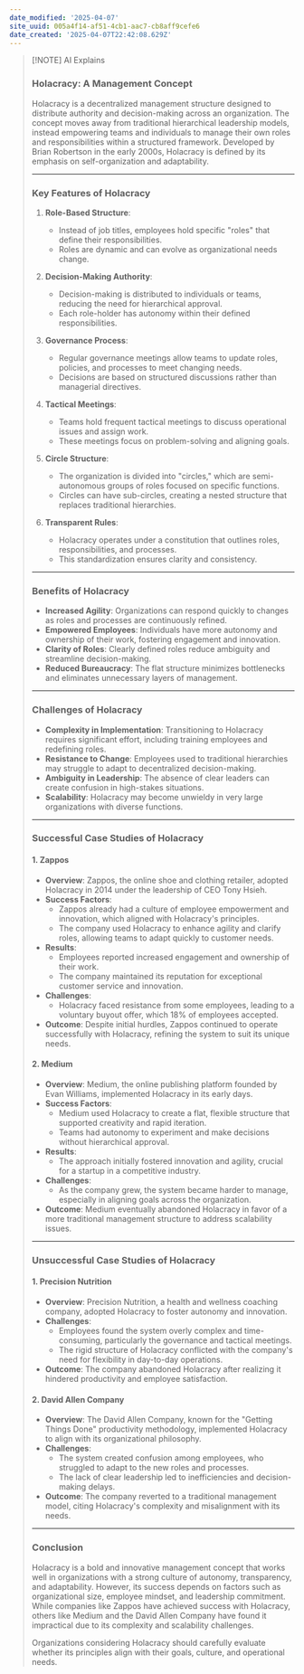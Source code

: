 ```yaml
---
date_modified: '2025-04-07'
site_uuid: 005a4f14-af51-4cb1-aac7-cb8aff9cefe6
date_created: '2025-04-07T22:42:08.629Z'
---
```


> [!NOTE] AI Explains
> ### **Holacracy: A Management Concept**
> 
> Holacracy is a decentralized management structure designed to distribute authority and decision-making across an organization. The concept moves away from traditional hierarchical leadership models, instead empowering teams and individuals to manage their own roles and responsibilities within a structured framework. Developed by Brian Robertson in the early 2000s, Holacracy is defined by its emphasis on self-organization and adaptability.
> 
> ---
> 
> ### **Key Features of Holacracy**
> 
> 1. **Role-Based Structure**:
>     
>     - Instead of job titles, employees hold specific "roles" that define their responsibilities.
>     - Roles are dynamic and can evolve as organizational needs change.
> 2. **Decision-Making Authority**:
>     
>     - Decision-making is distributed to individuals or teams, reducing the need for hierarchical approval.
>     - Each role-holder has autonomy within their defined responsibilities.
> 3. **Governance Process**:
>     
>     - Regular governance meetings allow teams to update roles, policies, and processes to meet changing needs.
>     - Decisions are based on structured discussions rather than managerial directives.
> 4. **Tactical Meetings**:
>     
>     - Teams hold frequent tactical meetings to discuss operational issues and assign work.
>     - These meetings focus on problem-solving and aligning goals.
> 5. **Circle Structure**:
>     
>     - The organization is divided into "circles," which are semi-autonomous groups of roles focused on specific functions.
>     - Circles can have sub-circles, creating a nested structure that replaces traditional hierarchies.
> 6. **Transparent Rules**:
>     
>     - Holacracy operates under a constitution that outlines roles, responsibilities, and processes.
>     - This standardization ensures clarity and consistency.
> 
> ---
> 
> ### **Benefits of Holacracy**
> 
> - **Increased Agility**: Organizations can respond quickly to changes as roles and processes are continuously refined.
> - **Empowered Employees**: Individuals have more autonomy and ownership of their work, fostering engagement and innovation.
> - **Clarity of Roles**: Clearly defined roles reduce ambiguity and streamline decision-making.
> - **Reduced Bureaucracy**: The flat structure minimizes bottlenecks and eliminates unnecessary layers of management.
> 
> ---
> 
> ### **Challenges of Holacracy**
> 
> - **Complexity in Implementation**: Transitioning to Holacracy requires significant effort, including training employees and redefining roles.
> - **Resistance to Change**: Employees used to traditional hierarchies may struggle to adapt to decentralized decision-making.
> - **Ambiguity in Leadership**: The absence of clear leaders can create confusion in high-stakes situations.
> - **Scalability**: Holacracy may become unwieldy in very large organizations with diverse functions.
> 
> ---
> 
> ### **Successful Case Studies of Holacracy**
> 
> #### **1. Zappos**
> 
> - **Overview**: Zappos, the online shoe and clothing retailer, adopted Holacracy in 2014 under the leadership of CEO Tony Hsieh.
> - **Success Factors**:
>     - Zappos already had a culture of employee empowerment and innovation, which aligned with Holacracy's principles.
>     - The company used Holacracy to enhance agility and clarify roles, allowing teams to adapt quickly to customer needs.
> - **Results**:
>     - Employees reported increased engagement and ownership of their work.
>     - The company maintained its reputation for exceptional customer service and innovation.
> - **Challenges**:
>     - Holacracy faced resistance from some employees, leading to a voluntary buyout offer, which 18% of employees accepted.
> - **Outcome**: Despite initial hurdles, Zappos continued to operate successfully with Holacracy, refining the system to suit its unique needs.
> 
> #### **2. Medium**
> 
> - **Overview**: Medium, the online publishing platform founded by Evan Williams, implemented Holacracy in its early days.
> - **Success Factors**:
>     - Medium used Holacracy to create a flat, flexible structure that supported creativity and rapid iteration.
>     - Teams had autonomy to experiment and make decisions without hierarchical approval.
> - **Results**:
>     - The approach initially fostered innovation and agility, crucial for a startup in a competitive industry.
> - **Challenges**:
>     - As the company grew, the system became harder to manage, especially in aligning goals across the organization.
> - **Outcome**: Medium eventually abandoned Holacracy in favor of a more traditional management structure to address scalability issues.
> 
> ---
> 
> ### **Unsuccessful Case Studies of Holacracy**
> 
> #### **1. Precision Nutrition**
> 
> - **Overview**: Precision Nutrition, a health and wellness coaching company, adopted Holacracy to foster autonomy and innovation.
> - **Challenges**:
>     - Employees found the system overly complex and time-consuming, particularly the governance and tactical meetings.
>     - The rigid structure of Holacracy conflicted with the company's need for flexibility in day-to-day operations.
> - **Outcome**: The company abandoned Holacracy after realizing it hindered productivity and employee satisfaction.
> 
> #### **2. David Allen Company**
> 
> - **Overview**: The David Allen Company, known for the "Getting Things Done" productivity methodology, implemented Holacracy to align with its organizational philosophy.
> - **Challenges**:
>     - The system created confusion among employees, who struggled to adapt to the new roles and processes.
>     - The lack of clear leadership led to inefficiencies and decision-making delays.
> - **Outcome**: The company reverted to a traditional management model, citing Holacracy's complexity and misalignment with its needs.
> 
> ---
> 
> ### **Conclusion**
> 
> Holacracy is a bold and innovative management concept that works well in organizations with a strong culture of autonomy, transparency, and adaptability. However, its success depends on factors such as organizational size, employee mindset, and leadership commitment. While companies like Zappos have achieved success with Holacracy, others like Medium and the David Allen Company have found it impractical due to its complexity and scalability challenges.
> 
> Organizations considering Holacracy should carefully evaluate whether its principles align with their goals, culture, and operational needs.